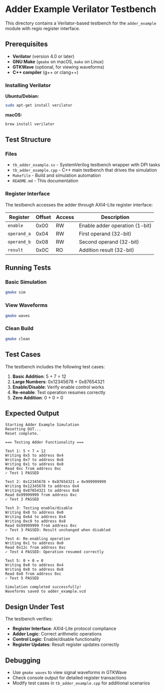 # Adder Example Verilator Testbench

This directory contains a Verilator-based testbench for the `adder_example` module with regio register interface.

## Prerequisites

- **Verilator** (version 4.0 or later)
- **GNU Make** (`gmake` on macOS, `make` on Linux)
- **GTKWave** (optional, for viewing waveforms)
- **C++ compiler** (g++ or clang++)

### Installing Verilator

**Ubuntu/Debian:**
```bash
sudo apt-get install verilator
```

**macOS:**
```bash
brew install verilator
```

## Test Structure

### Files

- `tb_adder_example.sv` - SystemVerilog testbench wrapper with DPI tasks
- `tb_adder_example.cpp` - C++ main testbench that drives the simulation
- `Makefile` - Build and simulation automation
- `README.md` - This documentation

### Register Interface

The testbench accesses the adder through AXI4-Lite register interface:

| Register    | Offset | Access | Description |
|-------------|--------|--------|-------------|
| `enable`    | 0x00   | RW     | Enable adder operation (1-bit) |
| `operand_a` | 0x04   | RW     | First operand (32-bit) |
| `operand_b` | 0x08   | RW     | Second operand (32-bit) |
| `result`    | 0x0C   | RO     | Addition result (32-bit) |

## Running Tests

### Basic Simulation
```bash
gmake sim
```

### View Waveforms
```bash
gmake waves
```

### Clean Build
```bash
gmake clean
```

## Test Cases

The testbench includes the following test cases:

1. **Basic Addition**: 5 + 7 = 12
2. **Large Numbers**: 0x12345678 + 0x87654321 
3. **Enable/Disable**: Verify enable control works
4. **Re-enable**: Test operation resumes correctly
5. **Zero Addition**: 0 + 0 = 0

## Expected Output

```
Starting Adder Example Simulation
Resetting DUT...
Reset complete.

=== Testing Adder Functionality ===

Test 1: 5 + 7 = 12
Writing 0x5 to address 0x4
Writing 0x7 to address 0x8
Writing 0x1 to address 0x0
Read 0xc from address 0xc
✓ Test 1 PASSED

Test 2: 0x12345678 + 0x87654321 = 0x999999999
Writing 0x12345678 to address 0x4
Writing 0x87654321 to address 0x8
Read 0x99999999 from address 0xc
✓ Test 2 PASSED

Test 3: Testing enable/disable
Writing 0x0 to address 0x0
Writing 0x64 to address 0x4
Writing 0xc8 to address 0x8
Read 0x99999999 from address 0xc
✓ Test 3 PASSED: Result unchanged when disabled

Test 4: Re-enabling operation
Writing 0x1 to address 0x0
Read 0x12c from address 0xc
✓ Test 4 PASSED: Operation resumed correctly

Test 5: 0 + 0 = 0
Writing 0x0 to address 0x4
Writing 0x0 to address 0x8
Read 0x0 from address 0xc
✓ Test 5 PASSED

Simulation completed successfully!
Waveforms saved to adder_example.vcd
```

## Design Under Test

The testbench verifies:
- **Register Interface**: AXI4-Lite protocol compliance
- **Adder Logic**: Correct arithmetic operations  
- **Control Logic**: Enable/disable functionality
- **Register Updates**: Result register updates correctly

## Debugging

- Use `gmake waves` to view signal waveforms in GTKWave
- Check console output for detailed register transactions
- Modify test cases in `tb_adder_example.cpp` for additional scenarios